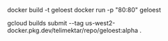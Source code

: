 docker build -t geloest
docker run -p "80:80" geloest

gcloud builds submit --tag us-west2-docker.pkg.dev/telimektar/repo/geloest:alpha .
